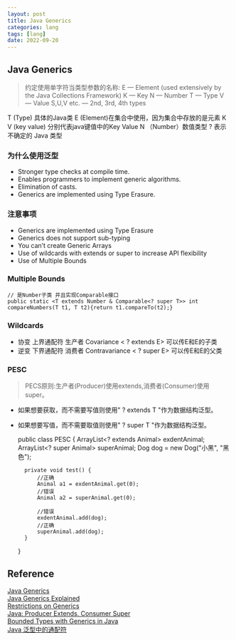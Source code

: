 ```yaml
---
layout: post
title: Java Generics
categories: lang
tags: [lang]
date: 2022-09-20
---
```


## Java Generics

> 约定使用单字符当类型参数的名称:
E — Element (used extensively by the Java Collections Framework)
K — Key
N — Number
T — Type
V — Value
S,U,V etc. — 2nd, 3rd, 4th types

T (Type) 具体的Java类
E (Element)在集合中使用，因为集合中存放的是元素
K V (key value) 分别代表java键值中的Key Value
N （Number）数值类型
? 表示不确定的 Java 类型

### 为什么使用泛型

* Stronger type checks at compile time.
* Enables programmers to implement generic algorithms.
* Elimination of casts.
* Generics are implemented using Type Erasure.

### 注意事项

* Generics are implemented using Type Erasure
* Generics does not support sub-typing
* You can’t create Generic Arrays
* Use of wildcards with extends or super to increase API flexibility
* Use of Multiple Bounds

### Multiple Bounds

    // 是Number子类 并且实现Comparable接口
    public static <T extends Number & Comparable<? super T>> int compareNumbers(T t1, T t2){return t1.compareTo(t2);}

### Wildcards

* 协变 上界通配符 生产者 Covariance < ? extends E> 可以传E和E的子类
* 逆变 下界通配符 消费者 Contravariance < ? super E> 可以传E和E的父类

### PESC

> PECS原则:生产者(Producer)使用extends,消费者(Consumer)使用super。

* 如果想要获取，而不需要写值则使用" ? extends T "作为数据结构泛型。
* 如果想要写值，而不需要取值则使用" ? super T "作为数据结构泛型。

    public class PESC {
        ArrayList<? extends Animal> exdentAnimal;
        ArrayList<? super Animal> superAnimal;
        Dog dog = new Dog("小黑", "黑色");

        private void test() {
            //正确 
            Animal a1 = exdentAnimal.get(0);
            //错误 
            Animal a2 = superAnimal.get(0);

            //错误 
            exdentAnimal.add(dog);
            //正确 
            superAnimal.add(dog);
        }
    }


## Reference
[Java Generics](https://medium.com/rico-ramos/java-generics-5da1455d5a31)  
[Java Generics Explained](https://medium.com/@darrenwedgwood/java-generics-explained-c18a929fcd68)  
[Restrictions on Generics](https://docs.oracle.com/javase/tutorial/java/generics/restrictions.html#instantiate)  
[Java: Producer Extends, Consumer Super](https://medium.com/@isuru89/java-producer-extends-consumer-super-9fbb0e7dd268)  
[Bounded Types with Generics in Java](https://www.geeksforgeeks.org/bounded-types-generics-java/)  
[Java 泛型中的通配符 ](https://www.cnblogs.com/qdhxhz/p/16396102.html)  
